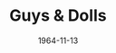 ---
title: Guys & Dolls
date: 1964-11-13
closing_date: 1964-11-21
layout: productions
playbill:
Theatre: Theatre Jacksonville
Venue: Little Theatre
cast:
- Nicely-Nicely Johnson: Bernard Katz
- Benny Southstreet: Jerry Allen
- Rusty Charlie: Howard Staats
- Sarah Brown: Nita James
- Arvide Abernathy: Charles Brock
- Agatha: Eula Walters
- Calvin: Gene Moore
- Martha: Georgie Ann Burgess
- Harry the Horse: Bill Milton
- Lt. Brannigan: Roby Robson
- Nathan Detroit: Marshall Grauer
- Miss Adelaide: Gayle Swymer
- Sky Masterson: Peter Kingston
- Joey Biltmore: Malcolm Korner
- Mimi: Donna Fryberg
- General Matilda B. Cartwright: Doris Thornhill
- Big Jule: Sid Backer
- Drunk: Al Koebrich
- Waiter: Jerry Bolton
- San Juan Waiter: William Scott
- Master of Ceremonies: Frank Spolar
- Street Walker:
  - Terry McIntyre
  - Bambi Bowen
- Guy:
  - William Scott
  - Tim McManus
  - Jerry Bolton
  - Frank Spolar
  - Al Koebrich
  - Jack Silverman
  - Billy Silverman
  - F. J. Carlucci
- Doll:
  - Becky Abersold
  - Carlisle Abersold
  - Anne Perez
  - Dorian Dykes
  - Sandy Barnert
  - Donna Fryberg
  - Dayle Tinder
  - Robin Yancey
  - Annette Grauer
  - Judy Pryor
- Lead Dancer:
  - Frank Spolar
  - Elizabeth Sulik
  - Dayle Tinder
  - Billy Silverman
crew:
- Director: George Ballis
- Production Designer: Larry Riddle
- Costume Designer: Walter Sargent
- Choreographer: Elizabeth Sulik
- Musical Director: Rosalind MacEnulty
- Stage Manager:
  - Thelma Baker
  - Malcolm Korner
- Lighting:
  - Peggy Miller
  - Terry McIntyre
  - Ellen Black
- Costumes:
  - Ruth Coleman
  - Louise McDermot
  - Jean Lucas
  - Marguerite Ellingham
  - Liz Collins
- Make-up:
  - Annette Grauer
  - Beverly Fink
  - Gertrude Moller
  - Bill Gibbs
  - Marshall Grauer
  - Roger Smith
  - Doris Thornhill
- Properties:
  - Terry McIntyre
  - Gladys Dale
  - Judy Pryor
  - Eula Walters
  - Georgie Ann Burgess
  - Carolyn Lieder
  - Esther Barnes
  - Olivia Rusinek
  - Susan Wells
- Set Crew:
  - Dixie Cohen
  - Al Koebrich
  - Gladys Dale
  - Sid Backer
  - Marshall Nazworth
  - Gladys Witten
  - Betty Bell
  - Bob Agnew
  - Gwyda Agnew
  - Ellen Black
  - Dottie Wells
  - Peggy Miller
  - Sue Owens
  - Matt Dillon
  - Betty Mack
  - Abbey Fink
- Program Cover: Richard Lyons
understudies:
orchestra:
- Instrumental Ensemble:
  - Roger Merriam
  - Randy Bassett
  - Donald Carlson
  - Les Wing
  - Durwood Rountree
  - Cindy Murphy
  - Jimmy Gutteridge
  - Bill Price
external_links:
---